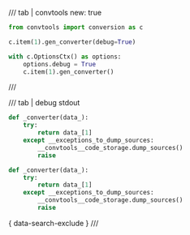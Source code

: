 /// tab | convtools
    new: true

```python
from convtools import conversion as c

c.item(1).gen_converter(debug=True)

with c.OptionsCtx() as options:
    options.debug = True
    c.item(1).gen_converter()

```
///

/// tab | debug stdout
```python
def _converter(data_):
    try:
        return data_[1]
    except __exceptions_to_dump_sources:
        __convtools__code_storage.dump_sources()
        raise

def _converter(data_):
    try:
        return data_[1]
    except __exceptions_to_dump_sources:
        __convtools__code_storage.dump_sources()
        raise


```
{ data-search-exclude }
///


